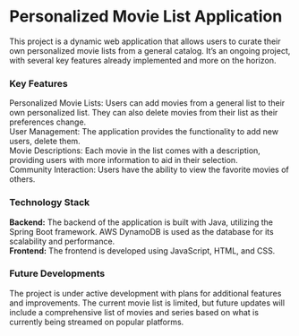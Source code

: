 <h1>Personalized Movie List Application</h1>
This project is a dynamic web application that allows users to curate their own personalized movie lists from a general catalog. It’s an ongoing project, with several key features already implemented and more on the horizon.

<h3>Key Features</h3>

Personalized Movie Lists: Users can add movies from a general list to their own personalized list. They can also delete movies from their list as their preferences change.<br>
User Management: The application provides the functionality to add new users, delete them. <br>
Movie Descriptions: Each movie in the list comes with a description, providing users with more information to aid in their selection.<br>
Community Interaction: Users have the ability to view the favorite movies of others.
<h3>Technology Stack</h3>

<b>Backend:</b> The backend of the application is built with Java, utilizing the Spring Boot framework. AWS DynamoDB is used as the database for its scalability and performance.<br>
<b>Frontend:</b> The frontend is developed using JavaScript, HTML, and CSS.

<h3>Future Developments</h3>

The project is under active development with plans for additional features and improvements. The current movie list is limited, but future updates will include a comprehensive list of movies and series based on what is currently being streamed on popular platforms.
